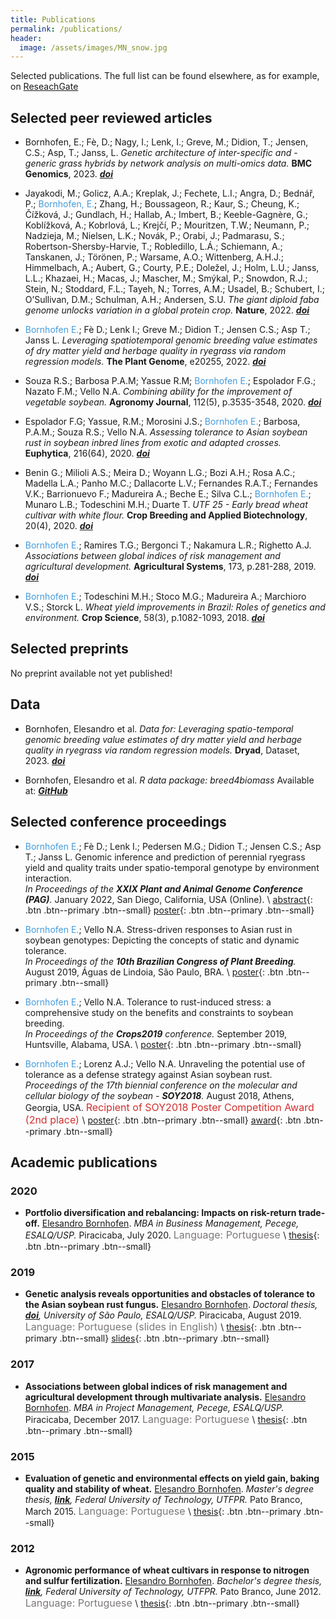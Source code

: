 ```yaml
---
title: Publications
permalink: /publications/
header:
  image: /assets/images/MN_snow.jpg
---
```

Selected publications. The full list can be found elsewhere, as for example, on [ReseachGate](https://www.researchgate.net/profile/Elesandro-Bornhofen)



## Selected peer reviewed articles

* Bornhofen, E.; Fè, D.; Nagy, I.; Lenk, I.; Greve, M.; Didion, T.; Jensen, C.S.; Asp, T.; Janss, L.
_Genetic architecture of inter-specific and -generic grass hybrids by network analysis on multi-omics data._
**BMC Genomics**, 2023. _[**doi**](https://doi.org/10.1186/s12864-023-09292-7)_

* Jayakodi, M.; Golicz, A.A.; Kreplak, J.; Fechete, L.I.; Angra, D.; Bednář, P.; <span style="color: #449bdb">Bornhofen, E.</span>; Zhang, H.; Boussageon, R.; Kaur, S.; Cheung, K.; Čížková, J.; Gundlach, H.; Hallab, A.; Imbert, B.; Keeble-Gagnère, G.; Koblížková, A.; Kobrlová, L.; Krejčí, P.; Mouritzen, T.W.; Neumann, P.; Nadzieja, M.; Nielsen, L.K.; Novák, P.; Orabi, J.; Padmarasu, S.; Robertson-Shersby-Harvie, T.; Robledillo, L.Á.; Schiemann, A.; Tanskanen, J.; Törönen, P.; Warsame, A.O.; Wittenberg, A.H.J.; Himmelbach, A.; Aubert, G.; Courty, P.E.; Doležel, J.; Holm, L.U.; Janss, L.L.; Khazaei, H.; Macas, J.; Mascher, M.; Smýkal, P.; Snowdon, R.J.; Stein, N.; Stoddard, F.L.; Tayeh, N.; Torres, A.M.; Usadel, B.; Schubert, I.; O’Sullivan, D.M.; Schulman, A.H.; Andersen, S.U.
_The giant diploid faba genome unlocks variation in a global protein crop._
**Nature**, 2022.  _[**doi**](https://doi.org/10.1038/s41586-023-05791-5)_

* <span style="color: #449bdb">Bornhofen E.</span>; Fè D.; Lenk I.; Greve M.; Didion T.; Jensen C.S.; Asp T.; Janss L.
_Leveraging spatiotemporal genomic breeding value estimates of dry matter yield and herbage quality in ryegrass via random regression models._
**The Plant Genome**, e20255, 2022. _[**doi**](https://doi.org/10.1002/tpg2.20255)_

* Souza R.S.; Barbosa P.A.M; Yassue R.M; <span style="color: #449bdb">Bornhofen E.</span>; Espolador F.G.; Nazato F.M.; Vello N.A.
 _Combining ability for the improvement of vegetable soybean._
 **Agronomy Journal**, 112(5), p.3535-3548, 2020. _[**doi**](https://doi.org/10.1002/agj2.20322)_

* Espolador F.G; Yassue, R.M.; Morosini J.S.; <span style="color: #449bdb">Bornhofen E.</span>; Barbosa, P.A.M.; Souza R.S.; Vello N.A.
 _Assessing tolerance to Asian soybean rust in soybean inbred lines from exotic and adapted crosses._
 **Euphytica**, 216(64), 2020.  _[**doi**](https://doi.org/10.1007/s10681-020-02597-8)_  

* Benin G.; Milioli A.S.; Meira D.; Woyann L.G.; Bozi A.H.; Rosa A.C.; Madella L.A.; Panho M.C.; Dallacorte L.V.; Fernandes R.A.T.; Fernandes  V.K.; Barrionuevo F.; Madureira A.; Beche E.; Silva C.L.; <span style="color: #449bdb">Bornhofen E.</span>; Munaro L.B.; Todeschini M.H.;  Duarte T.
_UTF 25 - Early bread wheat cultivar with white flour._
 **Crop Breeding and Applied Biotechnology**, 20(4), 2020. _[**doi**](https://doi.org/10.1590/1984-70332020v20n4c67)_

* <span style="color: #449bdb">Bornhofen E.</span>; Ramires T.G.; Bergonci T.; Nakamura L.R.; Righetto A.J.
 _Associations between global indices of risk management and agricultural development._
 **Agricultural Systems**, 173, p.281-288, 2019. _[**doi**](https://doi.org/10.1016/j.agsy.2019.03.006)_

* <span style="color: #449bdb">Bornhofen E.</span>; Todeschini M.H.; Stoco M.G.; Madureira A.; Marchioro V.S.; Storck L.
 _Wheat yield improvements in Brazil: Roles of genetics and environment._
 **Crop Science**, 58(3), p.1082-1093, 2018. _[**doi**](http://dx.doi.org/10.2135/cropsci2017.06.0358)_

## Selected preprints

No preprint available not yet published!

## Data

* Bornhofen, Elesandro et al.
_Data for: Leveraging spatio-temporal genomic breeding value estimates of dry matter yield and herbage quality in ryegrass via random regression models._
**Dryad**, Dataset, 2023. _[**doi**](https://doi.org/10.5061/dryad.q83bk3jm7)_

* Bornhofen, Elesandro et al.
_R data package: breed4biomass_
Available at: _[**GitHub**](https://github.com/elesandrobornhofen/breed4biomass)_


## Selected conference proceedings

* <span style="color: #449bdb">Bornhofen E.</span>; Fè D.; Lenk I.; Pedersen M.G.; Didion T.; Jensen C.S.; Asp T.; Janss L.
Genomic inference and prediction of perennial ryegrass yield and quality traits under spatio-temporal genotype by environment interaction.  
  _In Proceedings of the **XXIX Plant and Animal Genome Conference (PAG)**._
  January 2022, San Diego, California, USA (Online). \\
  [abstract](/assets/abstracts/PAG22_abstract_Bornhofen.pdf){: .btn .btn--primary .btn--small}
  [poster](/assets/posters/Bornhofen_poster_PO0397_PAG22.pdf){: .btn .btn--primary .btn--small}


* <span style="color: #449bdb">Bornhofen E.</span>; Vello N.A.
  Stress-driven responses to Asian rust in soybean genotypes: Depicting the concepts of static and dynamic tolerance.  
  _In Proceedings of the **10th Brazilian Congress of Plant Breeding**._
  August 2019, Águas de Lindoia, São Paulo, BRA. \\
  [poster](/assets/posters/CBMP2019_poster_bornhofen.pdf){: .btn .btn--primary .btn--small}

* <span style="color: #449bdb">Bornhofen E.</span>; Vello N.A.
  Tolerance to rust-induced stress: a comprehensive study on the benefits and constraints to soybean breeding.  
  _In Proceedings of the **Crops2019** conference._
  September 2019, Huntsville, Alabama, USA. \\
  [poster](/assets/posters/CROPS2019_poster_bornhofen.pdf){: .btn .btn--primary .btn--small}

* <span style="color: #449bdb">Bornhofen E.</span>; Lorenz A.J.; Vello N.A.
  Unraveling the potential use of tolerance as a defense strategy against Asian soybean rust.
  _Proceedings of the 17th biennial conference on the molecular and cellular biology of the soybean - **SOY2018**._
  August 2018, Athens, Georgia, USA. <font size="3"> <span style="color: #d03030">Recipient of SOY2018 Poster Competition Award (2nd place)</span> </font> \\
  [poster](/assets/posters/SOY2018_poster_bornhofen.pdf){: .btn .btn--primary .btn--small}
  [award](/assets/posters/SOY2018_award.jpg){: .btn .btn--primary .btn--small}

## Academic publications

### 2020

* **Portfolio diversification and rebalancing: Impacts on risk-return trade-off.**
  [Elesandro Bornhofen](https://scholar.google.com.br/citations?hl=pt-BR&user=41DCnKQAAAAJ&view_op=list_works&sortby=pubdate).
  _MBA in Business Management, Pecege, ESALQ/USP._
  Piracicaba, July 2020. <font size="3"> <span style="color: #7d7878">Language: Portuguese</span> </font> \\
  [thesis](/assets/thesis/mba_business_management_elesandro_bornhofen.pdf){: .btn .btn--primary .btn--small}

### 2019

* **Genetic analysis reveals opportunities and obstacles of tolerance to the Asian soybean rust fungus.**
  [Elesandro Bornhofen](https://scholar.google.com.br/citations?hl=pt-BR&user=41DCnKQAAAAJ&view_op=list_works&sortby=pubdate).
  _Doctoral thesis, [**doi**](https://doi.org/10.11606/T.11.2019.tde-17102019-164015), University of São Paulo, ESALQ/USP._
  Piracicaba, August 2019. <font size="3"> <span style="color: #7d7878">Language: Portuguese (slides in English)</span> </font> \\
  [thesis](/assets/thesis/phd_elesandro_bornhofen.pdf){: .btn .btn--primary .btn--small}
  [slides](/assets/thesis/phd_elesandro_bornhofen_slides.pdf){: .btn .btn--primary .btn--small}

### 2017

* **Associations between global indices of risk management and agricultural development through multivariate analysis.**
  [Elesandro Bornhofen](https://scholar.google.com.br/citations?hl=pt-BR&user=41DCnKQAAAAJ&view_op=list_works&sortby=pubdate).
  _MBA in Project Management, Pecege, ESALQ/USP._
  Piracicaba, December 2017. <font size="3"> <span style="color: #7d7878">Language: Portuguese</span> </font> \\
  [thesis](/assets/thesis/mba_project_management_elesandro_bornhofen.pdf){: .btn .btn--primary .btn--small}

### 2015

* **Evaluation of genetic and environmental effects on yield gain, baking quality and stability of wheat.**
  [Elesandro Bornhofen](https://scholar.google.com.br/citations?hl=pt-BR&user=41DCnKQAAAAJ&view_op=list_works&sortby=pubdate).
  _Master's degree thesis, [**link**](http://repositorio.utfpr.edu.br/jspui/handle/1/1221), Federal University of Technology, UTFPR._
  Pato Branco, March 2015. <font size="3"> <span style="color: #7d7878">Language: Portuguese</span> </font> \\
  [thesis](/assets/thesis/msc_elesandro_bornhofen.pdf){: .btn .btn--primary .btn--small}

### 2012

* **Agronomic performance of wheat cultivars in response to nitrogen and sulfur fertilization.**
  [Elesandro Bornhofen](https://scholar.google.com.br/citations?hl=pt-BR&user=41DCnKQAAAAJ&view_op=list_works&sortby=pubdate).
  _Bachelor's degree thesis, [**link**](http://repositorio.utfpr.edu.br/jspui/handle/1/1221), Federal University of Technology, UTFPR._
  Pato Branco, June 2012. <font size="3"> <span style="color: #7d7878">Language: Portuguese</span> </font> \\
  [thesis](/assets/thesis/bsc_elesandro_bornhofen.pdf){: .btn .btn--primary .btn--small}
